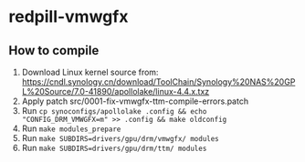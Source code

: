 # redpill-vmwgfx

## How to compile

1. Download Linux kernel source from: https://cndl.synology.cn/download/ToolChain/Synology%20NAS%20GPL%20Source/7.0-41890/apollolake/linux-4.4.x.txz
2. Apply patch src/0001-fix-vmwgfx-ttm-compile-errors.patch
3. Run `cp synoconfigs/apollolake .config && echo "CONFIG_DRM_VMWGFX=m" >> .config && make oldconfig`
4. Run `make modules_prepare`
5. Run `make SUBDIRS=drivers/gpu/drm/vmwgfx/ modules`
5. Run `make SUBDIRS=drivers/gpu/drm/ttm/ modules`

